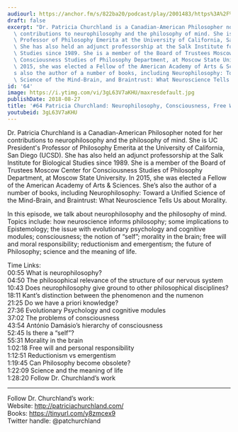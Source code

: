 ```yaml
---
audiourl: https://anchor.fm/s/822ba20/podcast/play/2001483/https%3A%2F%2Fd3ctxlq1ktw2nl.cloudfront.net%2Fproduction%2F2018-11-29%2F7681241-48000-2-77b3413bcb4b7.mp3
draft: false
excerpt: "Dr. Patricia Churchland is a Canadian-American Philosopher noted for her\
  \ contributions to neurophilosophy and the philosophy of mind. She is UC President's\
  \ Professor of Philosophy Emerita at the University of California, San Diego (UCSD).\
  \ She has also held an adjunct professorship at the Salk Institute for Biological\
  \ Studies since 1989. She is a member of the Board of Trustees Moscow Center for\
  \ Consciousness Studies of Philosophy Department, at Moscow State University. In\
  \ 2015, she was elected a Fellow of the American Academy of Arts & Sciences. She\u2019\
  s also the author of a number of books, including Neurophilosophy: Toward a Unified\
  \ Science of the Mind-Brain, and Braintrust: What Neuroscience Tells Us about Morality."
id: '64'
image: https://i.ytimg.com/vi/3gL63V7aKHU/maxresdefault.jpg
publishDate: 2018-08-27
title: '#64 Patricia Churchland: Neurophilosophy, Consciousness, Free Will, and Morality'
youtubeid: 3gL63V7aKHU
---
```

<div class="timelinks">

Dr. Patricia Churchland is a Canadian-American Philosopher noted for her contributions to neurophilosophy and the philosophy of mind. She is UC President's Professor of Philosophy Emerita at the University of California, San Diego (UCSD). She has also held an adjunct professorship at the Salk Institute for Biological Studies since 1989. She is a member of the Board of Trustees Moscow Center for Consciousness Studies of Philosophy Department, at Moscow State University. In 2015, she was elected a Fellow of the American Academy of Arts & Sciences. She’s also the author of a number of books, including Neurophilosophy: Toward a Unified Science of the Mind-Brain, and Braintrust: What Neuroscience Tells Us about Morality.

In this episode, we talk about neurophilosophy and the philosophy of mind. Topics include: how neuroscience informs philosophy; some implications to Epistemology; the issue with evolutionary psychology and cognitive modules; consciousness; the notion of “self”; morality in the brain; free will and moral responsibility; reductionism and emergentism; the future of Philosophy; science and the meaning of life.

Time Links:  
<time>00:55</time> What is neurophilosophy?  
<time>04:50</time> The philosophical relevance of the structure of our nervous system    
<time>10:43</time> Does neurophilosophy give ground to other philosophical disciplines?    
<time>18:11</time> Kant’s distinction between the phenomenon and the numenon    
<time>21:25</time> Do we have a priori knowledge?    
<time>27:36</time> Evolutionary Psychology and cognitive modules    
<time>37:02</time> The problems of consciousness    
<time>43:54</time> António Damásio’s hierarchy of consciousness    
<time>52:45</time> Is there a “self”?    
<time>55:31</time> Morality in the brain  
<time>1:02:18</time> Free will and personal responsibility  
<time>1:12:51</time> Reductionism vs emergentism  
<time>1:19:45</time> Can Philosophy become obsolete?  
<time>1:22:09</time> Science and the meaning of life  
<time>1:28:20</time> Follow Dr. Churchland’s work

---

Follow Dr. Churchland’s work:  
Website: http://patriciachurchland.com/  
Books: https://tinyurl.com/y8zmcex9  
Twitter handle: @patchurchland
</div>

